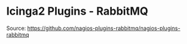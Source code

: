 # Icinga2 Plugins - RabbitMQ

Source: https://github.com/nagios-plugins-rabbitmq/nagios-plugins-rabbitmq
